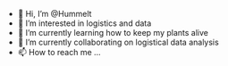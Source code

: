 - 👋 Hi, I’m @Hummelt
- 👀 I’m interested in logistics and data
- 🌱 I’m currently learning how to keep my plants alive
- 💞️ I’m currently collaborating on logistical data analysis
- 📫 How to reach me ...

<!---
Hummelt/Hummelt is a ✨ special ✨ repository because its `README.md` (this file) appears on your GitHub profile.
You can click the Preview link to take a look at your changes.
--->
